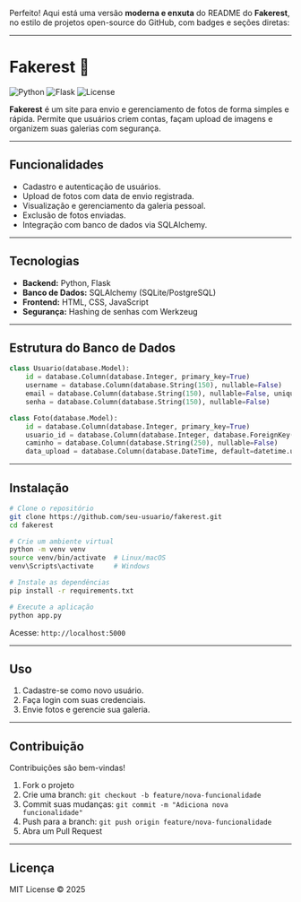 Perfeito! Aqui está uma versão **moderna e enxuta** do README do **Fakerest**, no estilo de projetos open-source do GitHub, com badges e seções diretas:

---

# Fakerest 📸

![Python](https://img.shields.io/badge/python-3.11-blue) ![Flask](https://img.shields.io/badge/flask-2.3-green) ![License](https://img.shields.io/badge/license-MIT-lightgrey)

**Fakerest** é um site para envio e gerenciamento de fotos de forma simples e rápida. Permite que usuários criem contas, façam upload de imagens e organizem suas galerias com segurança.

---

## Funcionalidades

* Cadastro e autenticação de usuários.
* Upload de fotos com data de envio registrada.
* Visualização e gerenciamento da galeria pessoal.
* Exclusão de fotos enviadas.
* Integração com banco de dados via SQLAlchemy.

---

## Tecnologias

* **Backend:** Python, Flask
* **Banco de Dados:** SQLAlchemy (SQLite/PostgreSQL)
* **Frontend:** HTML, CSS, JavaScript
* **Segurança:** Hashing de senhas com Werkzeug

---

## Estrutura do Banco de Dados

```python
class Usuario(database.Model):
    id = database.Column(database.Integer, primary_key=True)
    username = database.Column(database.String(150), nullable=False)
    email = database.Column(database.String(150), nullable=False, unique=True)
    senha = database.Column(database.String(150), nullable=False)

class Foto(database.Model):
    id = database.Column(database.Integer, primary_key=True)
    usuario_id = database.Column(database.Integer, database.ForeignKey('usuario.id'), nullable=False)
    caminho = database.Column(database.String(250), nullable=False)
    data_upload = database.Column(database.DateTime, default=datetime.utcnow)
```

---

## Instalação

```bash
# Clone o repositório
git clone https://github.com/seu-usuario/fakerest.git
cd fakerest

# Crie um ambiente virtual
python -m venv venv
source venv/bin/activate  # Linux/macOS
venv\Scripts\activate     # Windows

# Instale as dependências
pip install -r requirements.txt

# Execute a aplicação
python app.py
```

Acesse: `http://localhost:5000`

---

## Uso

1. Cadastre-se como novo usuário.
2. Faça login com suas credenciais.
3. Envie fotos e gerencie sua galeria.

---

## Contribuição

Contribuições são bem-vindas!

1. Fork o projeto
2. Crie uma branch: `git checkout -b feature/nova-funcionalidade`
3. Commit suas mudanças: `git commit -m "Adiciona nova funcionalidade"`
4. Push para a branch: `git push origin feature/nova-funcionalidade`
5. Abra um Pull Request

---

## Licença

MIT License © 2025
